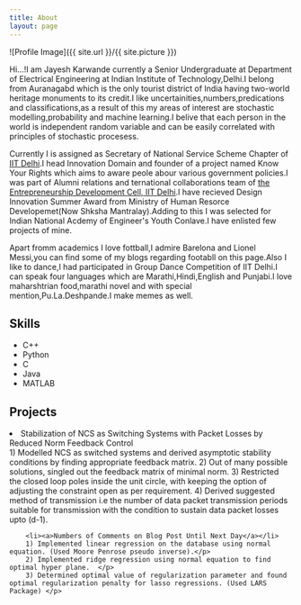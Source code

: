 ```yaml
---
title: About
layout: page
---
```

![Profile Image]({{ site.url }}/{{ site.picture }})

<p>Hi...!I am Jayesh Karwande currently a Senior Undergraduate at Department of Electrical Engineering at Indian Institute of Technology,Delhi.I belong from Auranagabd which is the only tourist district of India having two-world heritage monuments to its credit.I like uncertainities,numbers,predications and classifications,as a result of this my areas of interest are stochastic modelling,probability and machine learning.I belive that each person in the world is independent random variable and can be easily correlated with principles of stochastic procesess.</p>

<p> Currently I is assigned as Secretary of National Service Scheme Chapter of <a href="http://nss.iitd.ac.in/#!/">IIT Delhi</a>.I head Innovation Domain and founder of a project named Know Your Rights which aims to aware peole abour various government policies.I was part of Alumni relations and ternational collaborations team of <a href="https://edc.iitd.ac.in/">the Entrepreneurship Development Cell, IIT Delhi</a>.I have recieved Design Innovation Summer Award from Ministry of Human Resorce Developemet(Now Shksha Mantralay).Adding to this I was selected for Indian National Acdemy of Engineer's Youth Conlave.I have enlisted few projects of mine.
</p>

<p>Apart fromm academics I love fottball,I admire Barelona and Lionel Messi,you can find some of my blogs regarding footabll on this page.Also I like to dance,I had participated in Group Dance Competition of IIT Delhi.I can speak four languages which are Marathi,Hindi,English and Punjabi.I love maharshtrian food,marathi novel and with special mention,Pu.La.Deshpande.I make memes as well.</p>

<h2>Skills</h2>

<ul class="skill-list">
	<li>C++</li>
	<li>Python</li>
	<li>C</li>
	<li>Java</li>
	<li>MATLAB</li>
</ul>

<h2>Projects</h2>
		<li><a>Stabilization of NCS as Switching Systems with Packet Losses by Reduced Norm Feedback Control</a></li>
		1) Modelled NCS as switched systems and derived asymptotic stability conditions by finding appropriate feedback matrix.
		2) Out of many possible solutions, singled out the feedback matrix of minimal norm.
		3) Restricted the closed loop poles inside the unit circle, with keeping the option of adjusting the constraint open as per requirement. 
		4) Derived suggested method of transmission i.e the number of data packet transmission periods suitable for transmission with the condition to sustain data packet losses upto (d-1).
		
		<li><a>Numbers of Comments on Blog Post Until Next Day</a></li>
		1) Implemented linear regression on the database using normal equation. (Used Moore Penrose pseudo inverse).</p>
		2) Implemented ridge regression using normal equation to find optimal hyper plane.  </p>
		3) Determined optimal value of regularization parameter and found optimal regularization penalty for lasso regressions. (Used LARS Package) </p>
		
<ul>
	<!--<li><a href="https://github.com/">Ipsum Dolor</a></li>-->
	<!--<li><a href="https://github.com/">Dolor Lorem</a></li>-->
</ul>
